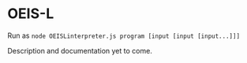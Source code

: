 # OEIS-L

Run as `node OEISLinterpreter.js program [input [input [input...]]]`

Description and documentation yet to come.
